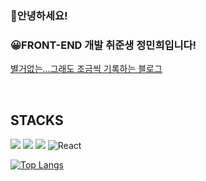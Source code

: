 ### 🤖안녕하세요! 
### 😀FRONT-END 개발 취준생 정민희입니다! 

[별거없는...그래도 조금씩 기록하는 블로그](https://mini1122.tistory.com/)


&nbsp;




## STACKS

  <img src="https://img.shields.io/badge/html5-E34F26?style=for-the-badge&logo=html5&logoColor=white"> <img src="https://img.shields.io/badge/css-1572B6?style=for-the-badge&logo=css3&logoColor=white"> 
  <img src="https://img.shields.io/badge/javascript-F7DF1E?style=for-the-badge&logo=javascript&logoColor=black"> 
![React](https://img.shields.io/badge/react-%2320232a.svg?style=for-the-badge&logo=react&logoColor=%2361DAFB)

[![Top Langs](https://github-readme-stats.vercel.app/api/top-langs/?username=alsgml1640)](https://github.com/alsgml1640/github-readme-stats)
